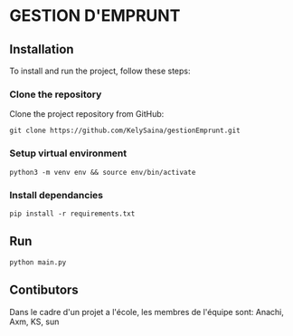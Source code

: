 # GESTION D'EMPRUNT
## Installation

To install and run the project, follow these steps:

### Clone the repository

Clone the project repository from GitHub:

```git clone https://github.com/KelySaina/gestionEmprunt.git```

### Setup virtual environment
```python3 -m venv env && source env/bin/activate```

### Install dependancies
```pip install -r requirements.txt```

## Run
```python main.py```

## Contibutors
Dans le cadre d'un projet a l'école, les membres de l'équipe sont:
Anachi, Axm, KS, sun

